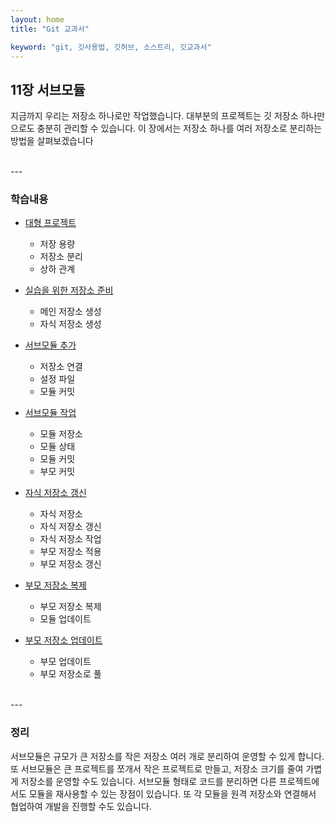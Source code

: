 ```yaml
---
layout: home
title: "Git 교과서"

keyword: "git, 깃사용법, 깃허브, 소스트리, 깃교과서"
---
```

## 11장 서브모듈
지금까지 우리는 저장소 하나로만 작업했습니다. 대부분의 프로젝트는 깃 저장소 하나만으로도 충분히 관리할 수 있습니다. 이 장에서는 저장소 하나를
여러 저장소로 분리하는 방법을 살펴보겠습니다

<br>
---

### 학습내용
* [대형 프로젝트](11.1)
    + 저장 용량
    + 저장소 분리
    + 상하 관계

* [실습을 위한 저장소 준비](11.2)
    + 메인 저장소 생성
    + 자식 저장소 생성

* [서브모듈 추가](11.3)
    + 저장소 연결
    + 설정 파일
    + 모듈 커밋

* [서브모듈 작업](11.4)
    + 모듈 저장소
    + 모듈 상태 
    + 모듈 커밋 
    + 부모 커밋 

* [자식 저장소 갱신](11.5) 
    + 자식 저장소 
    + 자식 저장소 갱신 
    + 자식 저장소 작업 
    + 부모 저장소 적용 
    + 부모 저장소 갱신 

* [부모 저장소 복제](11.6) 
    + 부모 저장소 복제 
    + 모듈 업데이트 

* [부모 저장소 업데이트](11.7) 
    + 부모 업데이트 
    + 부모 저장소로 풀 

<br>
---

### 정리
서브모듈은 규모가 큰 저장소를 작은 저장소 여러 개로 분리하여 운영할 수 있게 합니다. 또 서브모듈은 큰 프로젝트를 쪼개서 작은 프로젝트로 만들고, 저장소 크기를 줄여 가볍게 저장소를 운영할 수도 있습니다. 서브모듈 형태로 코드를 분리하면 다른 프로젝트에서도 모듈을 재사용할 수 있는 장점이 있습니다. 또 각 모듈을 원격 저장소와 연결해서 협업하여 개발을 진행할 수도 있습니다.  
